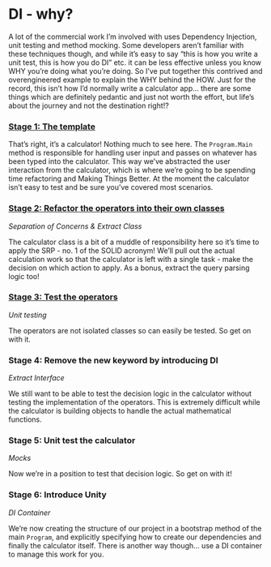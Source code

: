 # DI - why?

A lot of the commercial work I’m involved with uses Dependency Injection, unit testing and method mocking.  Some developers aren’t familiar with these techniques though, and while it’s easy to say “this is how you write a unit test, this is how you do DI” etc. it can be less effective unless you know WHY you’re doing what you’re doing.  So I’ve put together this contrived and overengineered example to explain the WHY behind the HOW.  Just for the record, this isn’t how I’d normally write a calculator app… there are some things which are definitely pedantic and just not worth the effort, but life’s about the journey and not the destination right!?

### [Stage 1: The template](https://github.com/foxy1982/calculator/tree/master/Stage-1)

That’s right, it’s a calculator!  Nothing much to see here.  The `Program.Main` method is responsible for handling user input and passes on whatever has been typed into the calculator.  This way we’ve abstracted the user interaction from the calculator, which is where we’re going to be spending time refactoring and Making Things Better.  At the moment the calculator isn’t easy to test and be sure you’ve covered most scenarios.

### [Stage 2: Refactor the operators into their own classes](https://github.com/foxy1982/calculator/tree/master/Stage-2)
*Separation of Concerns & Extract Class*

The calculator class is a bit of a muddle of responsibility here so it’s time to apply the SRP - no. 1 of the SOLID acronym! We’ll pull out the actual calculation work so that the calculator is left with a single task - make the decision on which action to apply.  As a bonus, extract the query parsing logic too!

### [Stage 3: Test the operators](https://github.com/foxy1982/calculator/tree/master/Stage-3)
*Unit testing*

The operators are not isolated classes so can easily be tested.  So get on with it.

### Stage 4: Remove the new keyword by introducing DI
*Extract Interface*

We still want to be able to test the decision logic in the calculator without testing the implementation of the operators.  This is extremely difficult while the calculator is building objects to handle the actual mathematical functions.

### Stage 5: Unit test the calculator
*Mocks*

Now we’re in a position to test that decision logic.  So get on with it!

### Stage 6: Introduce Unity
*DI Container*

We’re now creating the structure of our project in a bootstrap method of the main `Program`, and explicitly specifying how to create our dependencies and finally the calculator itself.  There is another way though… use a DI container to manage this work for you.
